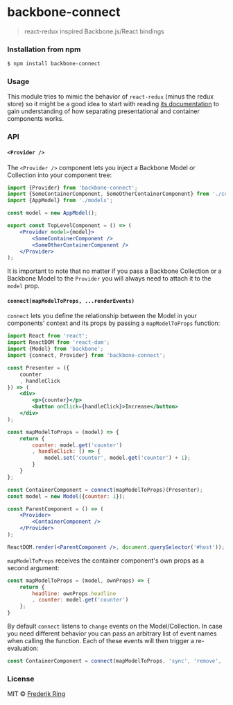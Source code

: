 # backbone-connect
> react-redux inspired Backbone.js/React bindings

### Installation from npm

```sh
$ npm install backbone-connect
```

### Usage

This module tries to mimic the behavior of `react-redux` (minus the redux store) so it might be a good idea to start with reading [its documentation](html) to gain understanding of how separating presentational and container components works.

### API

#### `<Provider />`

The `<Provider />` component lets you inject a Backbone Model or Collection into your component tree:

```jsx
import {Provider} from 'backbone-connect';
import {SomeContainerComponent, SomeOtherContainerComponent} from './components';
import {AppModel} from './models';

const model = new AppModel();

export const TopLevelComponent = () => (
    <Provider model={model}>
        <SomeContainerComponent />
        <SomeOtherContainerComponent />
    </Provider>
);
```
It is important to note that no matter if you pass a Backbone Collection or a Backbone Model to the `Provider` you will always need to attach it to the `model` prop.

#### `connect(mapModelToProps, ...renderEvents)`

`connect` lets you define the relationship between the Model in your components' context and its props by passing a `mapModelToProps` function:

```jsx
import React from 'react';
import ReactDOM from 'react-dom';
import {Model} from 'backbone';
import {connect, Provider} from 'backbone-connect';

const Presenter = ({
    counter
    , handleClick
}) => (
    <div>
        <p>{counter}</p>
        <button onClick={handleClick}>Increase</button>
    </div>
);

const mapModelToProps = (model) => {
    return {
        counter: model.get('counter')
        , handleClick: () => {
            model.set('counter', model.get('counter') + 1);
        }
    }
};

const ContainerComponent = connect(mapModelToProps)(Presenter);
const model = new Model({counter: 1});

const ParentComponent = () => (
    <Provider>
        <ContainerComponent />
    </Provider>
);

ReactDOM.render(<ParentComponent />, document.querySelector('#host'));
```

`mapModelToProps` receives the container component's own props as a second argument:

```jsx
const mapModelToProps = (model, ownProps) => {
    return {
        headline: ownProps.headline
        , counter: model.get('counter')
    };
}
```

By default `connect` listens to `change` events on the Model/Collection. In case you need different behavior you can pass an arbitrary list of event names when calling the function. Each of these events will then trigger a re-evaluation:

```jsx
const ContainerComponent = connect(mapModelToProps, 'sync', 'remove', 'customevent')(Presenter);
```

### License
MIT © [Frederik Ring](http://www.frederikring.com)
